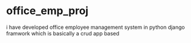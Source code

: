 # office_emp_proj
i have developed office employee management system in python django framwork which is basically a crud app based
